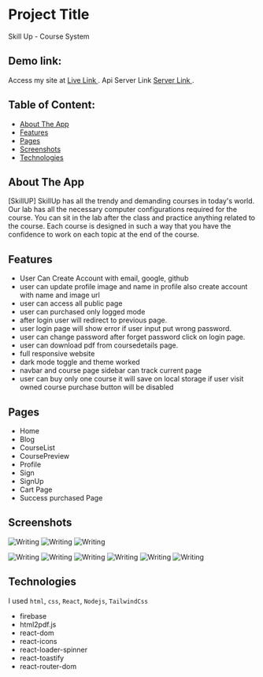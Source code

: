# Project Title

Skill Up - Course System

## Demo link:

Access my site at [Live Link ](https://course-system-8b094.web.app/).
Api Server Link [Server Link ](https://skillup-server-msriaj.vercel.app).

## Table of Content:

- [About The App](#about-the-app)
- [Features](#features)
- [Pages](#pages)
- [Screenshots](#screenshots)
- [Technologies](#technologies)

## About The App

[SkillUP] SkillUp has all the trendy and demanding courses in today's world. Our lab has all the necessary computer configurations required for the course. You can sit in the lab after the class and practice anything related to the course. Each course is designed in such a way that you have the confidence to work on each topic at the end of the course.

## Features

- User Can Create Account with email, google, github
- user can update profile image and name in profile also create account with name and image url
- user can access all public page
- user can purchased only logged mode
- after login user will redirect to previous page.
- user login page will show error if user input put wrong password.
- user can change password after forget password click on login page.
- user can download pdf from coursedetails page.
- full responsive website
- dark mode toggle and theme worked
- navbar and course page sidebar can track current page
- user can buy only one course it will save on local storage if user visit owned course purchase button will be disabled

## Pages

- Home
- Blog
- CourseList
- CoursePreview
- Profile
- Sign
- SignUp
- Cart Page
- Success purchased Page

## Screenshots

![Writing](https://i.ibb.co/VLXbwfK/screencapture-localhost-3000-2022-10-27-21-36-54.jpg)
![Writing](https://i.ibb.co/Y0JBp9q/screencapture-localhost-3000-2022-10-27-21-36-43.jpg)
![Writing](https://i.ibb.co/m6dfXHS/screencapture-localhost-3000-courses-2022-10-27-21-37-09.jpg)

![Writing](https://i.ibb.co/jZ8xSkS/screencapture-localhost-3000-profile-2022-10-27-21-37-33.jpg)
![Writing](https://i.ibb.co/j8VqD8X/screencapture-localhost-3000-course-preview-1-2022-10-27-21-37-48.jpg)
![Writing](https://i.ibb.co/kSwgQmZ/screencapture-localhost-3000-cart-2022-10-27-21-37-59.jpg)
![Writing](https://i.ibb.co/LzpCky9/screencapture-localhost-3000-purchased-2022-10-27-21-38-11.jpg)
![Writing](https://i.ibb.co/m01cWzV/screencapture-localhost-3000-login-2022-10-27-21-38-23.jpg)
![Writing](https://i.ibb.co/PQspR6x/screencapture-localhost-3000-signup-2022-10-27-21-38-34.jpg)

## Technologies

I used `html`, `css`, `React`, `Nodejs`, `TailwindCss`

- firebase
- html2pdf.js
- react-dom
- react-icons
- react-loader-spinner
- react-toastify
- react-router-dom
